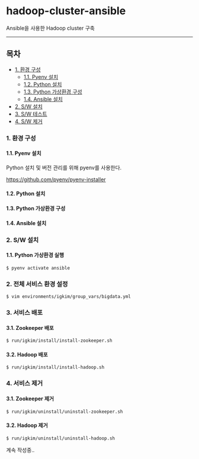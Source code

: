 # hadoop-cluster-ansible
Ansible을 사용한 Hadoop cluster 구축

---

## 목차

* [1. 환경 구성](#1.-환경-구성)
  * [1.1. Pyenv 설치](#1.1.-Pyenv-설치)
  * [1.2. Python 설치](#1.2.-Python-설치)
  * [1.3. Python 가상환경 구성](#1.3.-Python-가상환경-구성)
  * [1.4. Ansible 설치](#1.4.-Ansible-설치)
* [2. S/W 설치]()
* [3. S/W 테스트]()
* [4. S/W 제거]()

### 1. 환경 구성

#### 1.1. Pyenv 설치

Python 설치 및 버전 관리를 위해 pyenv를 사용한다.

https://github.com/pyenv/pyenv-installer

#### 1.2. Python 설치

#### 1.3. Python 가상환경 구성

#### 1.4. Ansible 설치

### 2. S/W 설치

#### 1.1. Python 가상환경 실행
```
$ pyenv activate ansible
```

### 2. 전체 서비스 환경 설정
```
$ vim environments/igkim/group_vars/bigdata.yml
```

### 3. 서비스 배포

#### 3.1. Zookeeper 배포
```
$ run/igkim/install/install-zookeeper.sh
```

#### 3.2. Hadoop 배포
```
$ run/igkim/install/install-hadoop.sh
```

### 4. 서비스 제거

#### 3.1. Zookeeper 제거
```
$ run/igkim/uninstall/uninstall-zookeeper.sh
```

#### 3.2. Hadoop 제거
```
$ run/igkim/uninstall/uninstall-hadoop.sh
```

계속 작성중..
